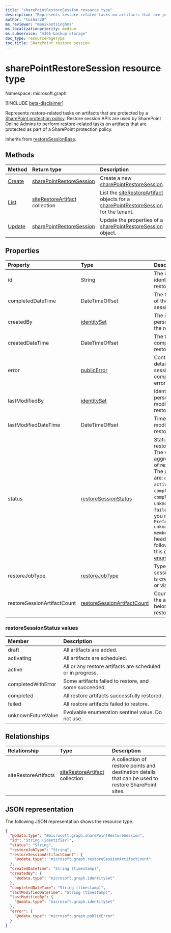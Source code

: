 ```yaml
---
title: "sharePointRestoreSession resource type"
description: "Represents restore-related tasks on artifacts that are protected by an SharePoint protection policy."
author: "tushar20"
ms.reviewer: "manikantsinghms"
ms.localizationpriority: medium
ms.subservice: "m365-backup-storage"
doc_type: resourcePageType
toc.title: SharePoint restore session
---
```


# sharePointRestoreSession resource type

Namespace: microsoft.graph

[!INCLUDE [beta-disclaimer](../../includes/beta-disclaimer.md)]

Represents restore-related tasks on artifacts that are protected by a [SharePoint protection policy](../resources/sharepointprotectionpolicy.md). Restore session APIs are used by SharePoint Online Admins to perform restore-related tasks on artifacts that are protected as part of a SharePoint protection policy.

Inherits from [restoreSessionBase](../resources/restoresessionbase.md).

## Methods

|Method|Return type|Description|
|:---|:---|:---|
|[Create](../api/backuprestoreroot-post-sharepointrestoresessions.md)|[sharePointRestoreSession](../resources/sharepointrestoresession.md)|Create a new [sharePointRestoreSession](../resources/sharepointrestoresession.md).|
|[List](../api/sharepointrestoresession-list-siterestoreartifacts.md)|[siteRestoreArtifact](../resources/siterestoreartifact.md) collection|List the [siteRestoreArtifact](../resources/siterestoreartifact.md) objects for a [sharePointRestoreSession](../resources/sharepointrestoresession.md) for the tenant.|
|[Update](../api/sharepointrestoresession-update.md)|[sharePointRestoreSession](../resources/sharepointrestoresession.md)|Update the properties of a [sharePointRestoreSession](../resources/sharepointrestoresession.md) object.|

## Properties

|Property|Type|Description|
|:---|:---|:---|
|id|String|The unique identifier of the restore session.|
|completedDateTime|DateTimeOffset|The time of creation of the restore session.|
|createdBy|[identitySet](../resources/identityset.md)|The identity of person who created the restore session.|
|createdDateTime|DateTimeOffset|The time of completion of the restore session.|
|error|[publicError](../resources/publicerror.md)|Contains error details if the restore session fails or is completed with error.|
|lastModifiedBy|[identitySet](../resources/identityset.md)|Identity of the person who last modified this restore session.|
|lastModifiedDateTime|DateTimeOffset|Timestamp of last modification of this restore session.|
|status|[restoreSessionStatus](../resources/sharepointrestoresession.md#restoresessionstatus-values)|Status of the restore session. The value is an aggregated status of restore artifacts. The possible values are: `draft`, `activating`, `active`, `completedWithError`, `completed`, `unknownFutureValue`, `failed`. Note that you must use the `Prefer: include-unknown-enum-members` request header to get the following value in this [evolvable enum](/graph/best-practices-concept#handling-future-members-in-evolvable-enumerations): `failed`.|
|restoreJobType|[restoreJobType](../resources/enums.md#restoreJobType-values)|Type of the restore session, whether it is created normally or via bulk job.|
|restoreSessionArtifactCount|[restoreSessionArtifactCount](../resources/restoresessionbase.md#restoreSessionArtifactCount)|Count metadata of the artifacts belonging to this restore session.|

### restoreSessionStatus values

|Member | Description |
|:------|:------------|
|draft|All artifacts are added.|
|activating|All artifacts are scheduled.|
|active|All or any restore artifacts are scheduled or in progress.|
|completedWithError|Some artifacts failed to restore, and some succeeded.|
|completed| All restore artifacts successfully restored.|
|failed| All restore artifacts failed to restore.|
|unknownFutureValue| Evolvable enumeration sentinel value. Do not use.|

## Relationships

|Relationship|Type|Description|
|:---|:---|:---|
|siteRestoreArtifacts|[siteRestoreArtifact](../resources/siterestoreartifact.md) collection|A collection of restore points and destination details that can be used to restore SharePoint sites.|

## JSON representation

The following JSON representation shows the resource type.
<!-- {
  "blockType": "resource",
  "keyProperty": "id",
  "@odata.type": "microsoft.graph.sharePointRestoreSession",
  "baseType": "microsoft.graph.restoreSessionBase",
  "openType": false
}
-->
``` json
{
  "@odata.type": "#microsoft.graph.sharePointRestoreSession",
  "id": "String (identifier)",
  "status": "String",
  "restoreJobType": "String",
  "restoreSessionArtifactCount": {
    "@odata.type": "microsoft.graph.restoreSessionArtifactCount"
  },
  "createdDateTime": "String (timestamp)",
  "createdBy": {
    "@odata.type": "microsoft.graph.identitySet"
  },
  "completedDateTime": "String (timestamp)",
  "lastModifiedDateTime": "String (timestamp)",
  "lastModifiedBy": {
    "@odata.type": "microsoft.graph.identitySet"
  },
  "error": {
    "@odata.type": "microsoft.graph.publicError"
  }
}
```

